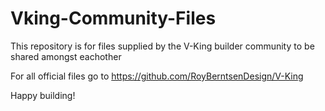 # Vking-Community-Files

This repository is for files supplied by the V-King builder community to be shared amongst eachother

For all official files go to https://github.com/RoyBerntsenDesign/V-King

Happy building!
